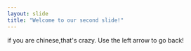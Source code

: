 ```yaml
---
layout: slide
title: "Welcome to our second slide!"
---
```

if you are chinese,that's crazy.
Use the left arrow to go back!
